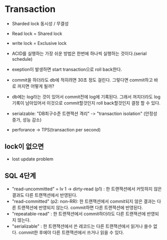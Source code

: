 # Transaction
- Sharded lock 동시성 / 무결성
- Read lock = Shared lock
- write lock = Exclusive lock

- ACID를 실행하는 가장 쉬운 방법은 한번에 하나씩 실행하는 것이다.(serial schedule)

- exeption이 발생하면 start transaction으로 roll back한다.

- commit을 하더라도 db에 적히려면 30초 정도 걸린다. 그렇다면 commit하고 바로 꺼지면 어떻게 될까?
- db에는 log라는 것이 있어서 commit전에 log에 기록된다. 그래서 꺼지더라도 log 기록이 남아있어서 이것으로 commit할것인지 roll back할것인지 결정 할 수 있다.

- serialzable: "DB최구수준 트랜잭션 격리" -> "transaction isolation" (안정성 증가, 성능 감소)
- perforance -> TPS(transaction per second)

## lock이 없으면
- lost update problem

## SQL 4단계
- "read-uncommitted" = lv 1 -> dirty-read (p1) : 한 트랜잭션에서 커밋하지 않은 결과도 다른 트랜잭션에서 반영된다.
- "read-committed" (p2: non-RR): 한 트랜잭션에서 commit되지 않은 결과는 다른 트랜잭션에 반영되지 않는다. commit하면 다른 트랜잭션에 반영된다.
- "repeatable-read" : 한 트랜잭션에서 commit하더라도 다른 트랜잭션에 반영되지 않는다.
- "serializable" : 한 트랜잭션에서 쓴 레코드는 다른 트랜잭션에서 읽거나 쓸수 없다. commit한 후에야 다른 트랜잭션에서 쓰거나 읽을 수 있다.